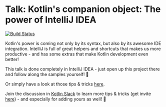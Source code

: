 # Talk: Kotlin's companion object: The power of IntelliJ IDEA

[![Build Status](https://travis-ci.org/mreichelt/kotlin-talk-intellij-tricks.svg?branch=master)](https://travis-ci.org/mreichelt/kotlin-talk-intellij-tricks)

Kotlin's power is coming not only by its syntax, but also by its awesome IDE integration. IntelliJ is full of great
helpers and shortcuts that makes us more productive - and has some extras that make Kotlin development even better!

This talk is done completely in IntelliJ IDEA - just open up this project there and follow along the samples yourself! 🙌

Or simply have a look at those tips & tricks [here](src/main/java/).

Join the discussion in [Kotlin Slack](https://kotlinlang.slack.com/messages/CM6CU9RGV) to learn more tips & tricks
(get invite [here](https://slack.kotlinlang.org/)) - and especially for adding yours as well! 🌟
